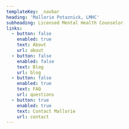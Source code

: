 ```yaml
---
templateKey: _navbar
heading: 'Mallorie Potaznick, LMHC'
subheading: Licensed Mental Health Counselor
links:
  - button: false
    enabled: true
    text: About
    url: about
  - button: false
    enabled: false
    text: Blog
    url: blog
  - button: false
    enabled: true
    text: FAQ
    url: questions
  - button: true
    enabled: true
    text: Contact Mallorie
    url: contact
---
```


